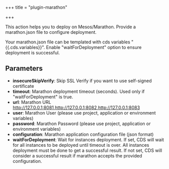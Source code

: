 +++
title = "plugin-marathon"

+++

This action helps you to deploy on Mesos/Marathon. Provide a marathon.json file to configure deployment.

Your marathon.json file can be templated with cds variables "{{.cds.variables}}". Enable "waitForDeployment" option to ensure deployment is successful.


## Parameters

* **insecureSkipVerify**: Skip SSL Verify if you want to use self-signed certificate
* **timeout**: Marathon deployment timeout (seconds). Used only if "waitForDeployment" is true.
* **url**: Marathon URL http://127.0.0.1:8081,http://127.0.0.1:8082,http://127.0.0.1:8083
* **user**: Marathon User (please use project, application or environment variables)
* **password**: Marathon Password (please use project, application or environment variables)
* **configuration**: Marathon application configuration file (json format)
* **waitForDeployment**: Wait for instances deployment.
If set, CDS will wait for all instances to be deployed until timeout is over. All instances deployment must be done to get a successful result.
If not set, CDS will consider a successful result if marathon accepts the provided configuration.




